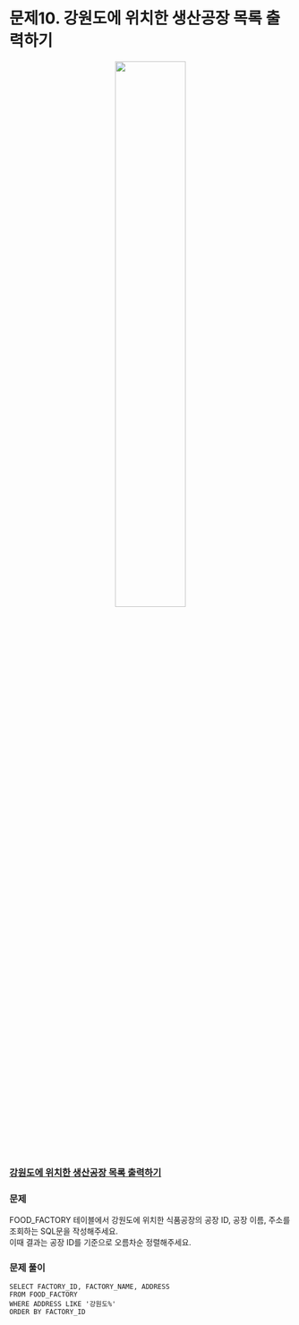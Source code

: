 # 문제10. 강원도에 위치한 생산공장 목록 출력하기
<center><img src="https://user-images.githubusercontent.com/77037338/210046724-5f984c66-80c3-4c70-9fdc-32371e86c30c.png" width="50%" height="50%"></center>

### [강원도에 위치한 생산공장 목록 출력하기](https://school.programmers.co.kr/learn/courses/30/lessons/131112)

### 문제
FOOD_FACTORY 테이블에서 강원도에 위치한 식품공장의 공장 ID, 공장 이름, 주소를 조회하는 SQL문을 작성해주세요. <br>
이때 결과는 공장 ID를 기준으로 오름차순 정렬해주세요.<br>

### 문제 풀이
```Mysql
SELECT FACTORY_ID, FACTORY_NAME, ADDRESS
FROM FOOD_FACTORY
WHERE ADDRESS LIKE '강원도%'
ORDER BY FACTORY_ID
```
